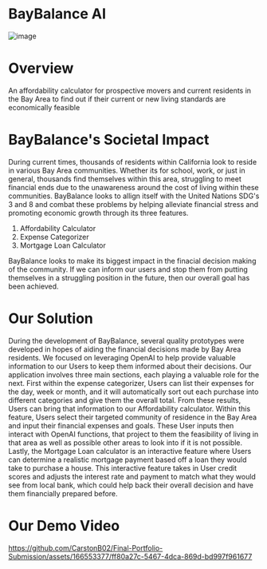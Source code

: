 # BayBalance AI

![image](https://github.com/CarstonB02/Final-Portfolio-Submission/assets/166553377/4d71bebc-a0c8-45d6-8ec3-3829ab4d3fee)

# Overview
An affordability calculator for prospective movers and current residents in the Bay Area to find out if their current or new living standards are economically feasible

# **BayBalance's Societal Impact**

During current times, thousands of residents within California look to reside in various Bay Area communities. Whether its for school, work, or just in general, thousands find themselves within this area, struggling to meet financial ends due to the unawareness around the cost of living within these communities. BayBalance looks to allign itself with the United Nations SDG's 3 and 8 and combat these problems by helping alleviate financial stress and promoting economic growth through its three features.

1) Affordability Calculator
2) Expense Categorizer
3) Mortgage Loan Calculator

BayBalance looks to make its biggest impact in the finacial decision making of the community. If we can inform our users and stop them from putting themselves in a struggling position in the future, then our overall goal has been achieved.

# **Our Solution**

During the development of BayBalance, several quality prototypes were developed in hopes of aiding the financial decisions made by Bay Area residents. We focused on leveraging OpenAI to help provide valuable information to our Users to keep them informed about their decisions. Our application involves three main sections, each playing a valuable role for the next. First within the expense categorizer, Users can list their expenses for the day, week or month, and it will automatically sort out each purchase into different categories and give them the overall total. From these results, Users can bring that information to our Affordability calculator. Within this feature, Users select their targeted community of residence in the Bay Area and input their financial expenses and goals. These User inputs then interact with OpenAI functions, that project to them the feasibility of living in that area as well as possible other areas to look into if it is not possible. Lastly, the Mortgage Loan calculator is an interactive feature where Users can determine a realistic mortgage payment based off a loan they would take to purchase a house. This interactive feature takes in User credit scores and adjusts the interest rate and payment to match what they would see from local bank, which could help back their overall decision and have them financially prepared before.

# **Our Demo Video**

https://github.com/CarstonB02/Final-Portfolio-Submission/assets/166553377/ff80a27c-5467-4dca-869d-bd997f961677



